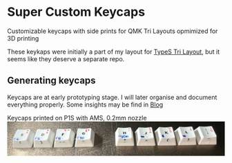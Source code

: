 # Super Custom Keycaps
Customizable keycaps with side prints for QMK Tri Layouts opmimized for 3D printing 

These keykaps were initially a part of my layout for [TypeS Tri Layout](https://github.com/andruhon/type-s-tri-layout), but it seems like they deserve a separate repo.

## Generating keycaps

Keycaps are at early prototyping stage. I will later organise and document everything properly.
Some insights may be find in [Blog](blog.md)

Keycaps printed on P1S with AMS, 0.2mm nozzle
![Keycaps AMS](keycaps-ams.png)

